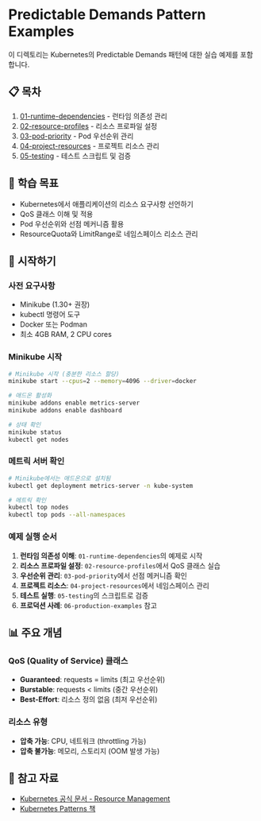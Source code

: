 # Predictable Demands Pattern Examples

이 디렉토리는 Kubernetes의 Predictable Demands 패턴에 대한 실습 예제를 포함합니다.

## 📋 목차

1. [01-runtime-dependencies](./01-runtime-dependencies) - 런타임 의존성 관리
2. [02-resource-profiles](./02-resource-profiles) - 리소스 프로파일 설정
3. [03-pod-priority](./03-pod-priority) - Pod 우선순위 관리
4. [04-project-resources](./04-project-resources) - 프로젝트 리소스 관리
5. [05-testing](./05-testing) - 테스트 스크립트 및 검증

## 🎯 학습 목표

- Kubernetes에서 애플리케이션의 리소스 요구사항 선언하기
- QoS 클래스 이해 및 적용
- Pod 우선순위와 선점 메커니즘 활용
- ResourceQuota와 LimitRange로 네임스페이스 리소스 관리

## 🚀 시작하기

### 사전 요구사항

- Minikube (1.30+ 권장)
- kubectl 명령어 도구
- Docker 또는 Podman
- 최소 4GB RAM, 2 CPU cores

### Minikube 시작

```bash
# Minikube 시작 (충분한 리소스 할당)
minikube start --cpus=2 --memory=4096 --driver=docker

# 애드온 활성화
minikube addons enable metrics-server
minikube addons enable dashboard

# 상태 확인
minikube status
kubectl get nodes
```

### 메트릭 서버 확인

```bash
# Minikube에서는 애드온으로 설치됨
kubectl get deployment metrics-server -n kube-system

# 메트릭 확인
kubectl top nodes
kubectl top pods --all-namespaces
```

### 예제 실행 순서

1. **런타임 의존성 이해**: `01-runtime-dependencies`의 예제로 시작
2. **리소스 프로파일 설정**: `02-resource-profiles`에서 QoS 클래스 실습
3. **우선순위 관리**: `03-pod-priority`에서 선점 메커니즘 확인
4. **프로젝트 리소스**: `04-project-resources`에서 네임스페이스 관리
5. **테스트 실행**: `05-testing`의 스크립트로 검증
6. **프로덕션 사례**: `06-production-examples` 참고

## 📊 주요 개념

### QoS (Quality of Service) 클래스

- **Guaranteed**: requests = limits (최고 우선순위)
- **Burstable**: requests < limits (중간 우선순위)
- **Best-Effort**: 리소스 정의 없음 (최저 우선순위)

### 리소스 유형

- **압축 가능**: CPU, 네트워크 (throttling 가능)
- **압축 불가능**: 메모리, 스토리지 (OOM 발생 가능)

## 📝 참고 자료

- [Kubernetes 공식 문서 - Resource Management](https://kubernetes.io/docs/concepts/configuration/manage-resources-containers/)
- [Kubernetes Patterns 책](https://www.oreilly.com/library/view/kubernetes-patterns/9781492050285/)